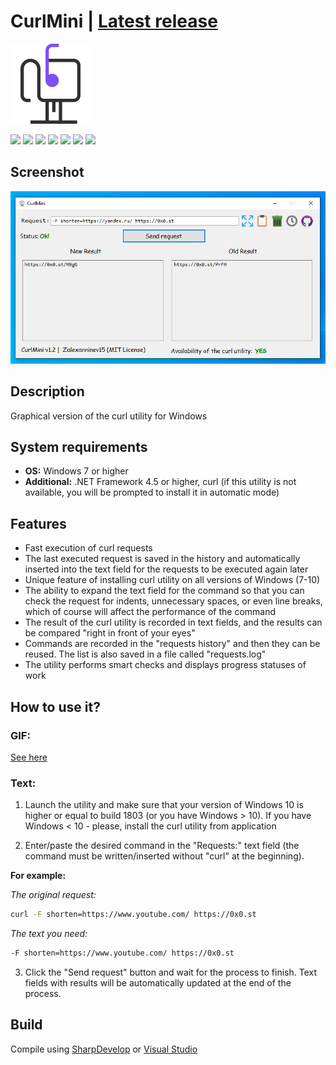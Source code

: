 # CurlMini | [Latest release](https://github.com/Zalexanninev15/CurlMini/releases/latest)

![alt](https://github.com/Zalexanninev15/CurlMini/blob/master/Logo.png?raw=true)

[![](https://img.shields.io/badge/OS-Windows-informational?logo=windows)](https://github.com/Zalexanninev15/CurlMini)
[![](https://img.shields.io/badge/.NET-Framework_4.5-4E2ACD.svg)](https://dotnet.microsoft.com/download/dotnet-framework/net45)
[![](https://img.shields.io/github/v/release/Zalexanninev15/CurlMini)](https://github.com/Zalexanninev15/CurlMini/releases/latest)
[![](https://img.shields.io/github/downloads/Zalexanninev15/CurlMini/total.svg)](https://github.com/Zalexanninev15/CurlMini/releases)
[![](https://img.shields.io/github/last-commit/Zalexanninev15/CurlMini)](https://github.com/Zalexanninev15/CurlMini/commits/master)
[![](https://img.shields.io/badge/license-MIT-blue.svg)](LICENSE)
[![](https://img.shields.io/badge/donate-Buy_Me_a_Coffee-F94400.svg)](https://zalexanninev15.jimdofree.com/buy-me-a-coffee)

## Screenshot

![alt](https://github.com/Zalexanninev15/CurlMini/blob/master/CurlMini-Screenshot.png)

## Description
Graphical version of the curl utility for Windows

## System requirements
* **OS:** Windows 7 or higher
* **Additional:** .NET Framework 4.5 or higher, curl (if this utility is not available, you will be prompted to install it in automatic mode)

## Features

* Fast execution of curl requests
* The last executed request is saved in the history and automatically inserted into the text field for the requests to be executed again later
* Unique feature of installing curl utility on all versions of Windows (7-10)
* The ability to expand the text field for the command so that you can check the request for indents, unnecessary spaces, or even line breaks, which of course will affect the performance of the command
* The result of the curl utility is recorded in text fields, and the results can be compared "right in front of your eyes"
* Commands are recorded in the "requests history" and then they can be reused. The list is also saved in a file called "requests.log"
* The utility performs smart checks and displays progress statuses of work

## How to use it?

### GIF: 

[See here](https://github.com/Zalexanninev15/CurlMini/blob/master/CurlMini-Example.gif)

### Text:

1. Launch the utility and make sure that your version of Windows 10 is higher or equal to build 1803 (or you have Windows > 10). If you have Windows < 10 - please, install the curl utility from application

2. Enter/paste the desired command in the "Requests:" text field (the command must be written/inserted without "curl" at the beginning). 

**For example:**

*The original request:* 

```bash
curl -F shorten=https://www.youtube.com/ https://0x0.st
```

*The text you need:*

```bash
-F shorten=https://www.youtube.com/ https://0x0.st
```

3. Click the "Send request" button and wait for the process to finish. Text fields with results will be automatically updated at the end of the process.

## Build

Compile using [SharpDevelop](https://sourceforge.net/projects/sharpdevelop) or [Visual Studio](https://visualstudio.microsoft.com/vs)
